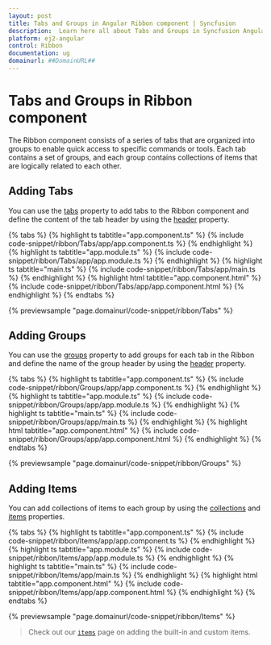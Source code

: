 ```yaml
---
layout: post
title: Tabs and Groups in Angular Ribbon component | Syncfusion
description:  Learn here all about Tabs and Groups in Syncfusion Angular Ribbon component of Syncfusion Essential JS 2 and more.
platform: ej2-angular
control: Ribbon
documentation: ug
domainurl: ##DomainURL##
---
```


# Tabs and Groups in Ribbon component

The Ribbon component consists of a series of tabs that are organized into groups to enable quick access to specific commands or tools. Each tab contains a set of groups, and each group contains collections of items that are logically related to each other.

## Adding Tabs

You can use the [tabs](https://ej2.syncfusion.com/angular/documentation/api/ribbon/#tabs) property to add tabs to the Ribbon component and define the content of the tab header by using the [header](https://ej2.syncfusion.com/angular/documentation/api/ribbon/ribbonTabModel/#header) property.

{% tabs %}
{% highlight ts tabtitle="app.component.ts" %}
{% include code-snippet/ribbon/Tabs/app/app.component.ts %}
{% endhighlight %}
{% highlight ts tabtitle="app.module.ts" %}
{% include code-snippet/ribbon/Tabs/app/app.module.ts %}
{% endhighlight %}
{% highlight ts tabtitle="main.ts" %}
{% include code-snippet/ribbon/Tabs/app/main.ts %}
{% endhighlight %}
{% highlight html tabtitle="app.component.html" %}
{% include code-snippet/ribbon/Tabs/app/app.component.html %}
{% endhighlight %}
{% endtabs %}
  
{% previewsample "page.domainurl/code-snippet/ribbon/Tabs" %}

## Adding Groups

You can use the [groups](https://ej2.syncfusion.com/angular/documentation/api/ribbon/ribbonTabModel/#groups) property to add groups for each tab in the Ribbon and define the name of the group header by using the [header](https://ej2.syncfusion.com/angular/documentation/api/ribbon/ribbonGroupModel/#header) property.

{% tabs %}
{% highlight ts tabtitle="app.component.ts" %}
{% include code-snippet/ribbon/Groups/app/app.component.ts %}
{% endhighlight %}
{% highlight ts tabtitle="app.module.ts" %}
{% include code-snippet/ribbon/Groups/app/app.module.ts %}
{% endhighlight %}
{% highlight ts tabtitle="main.ts" %}
{% include code-snippet/ribbon/Groups/app/main.ts %}
{% endhighlight %}
{% highlight html tabtitle="app.component.html" %}
{% include code-snippet/ribbon/Groups/app/app.component.html %}
{% endhighlight %}
{% endtabs %}
  
{% previewsample "page.domainurl/code-snippet/ribbon/Groups" %}

## Adding Items

You can add collections of items to each group by using the [collections](https://ej2.syncfusion.com/angular/documentation/api/ribbon/ribbonGroupModel/#collections) and [items](https://ej2.syncfusion.com/angular/documentation/api/ribbon/ribbonCollectionModel/#items) properties.

{% tabs %}
{% highlight ts tabtitle="app.component.ts" %}
{% include code-snippet/ribbon/Items/app/app.component.ts %}
{% endhighlight %}
{% highlight ts tabtitle="app.module.ts" %}
{% include code-snippet/ribbon/Items/app/app.module.ts %}
{% endhighlight %}
{% highlight ts tabtitle="main.ts" %}
{% include code-snippet/ribbon/Items/app/main.ts %}
{% endhighlight %}
{% highlight html tabtitle="app.component.html" %}
{% include code-snippet/ribbon/Items/app/app.component.html %}
{% endhighlight %}
{% endtabs %}
  
{% previewsample "page.domainurl/code-snippet/ribbon/Items" %}

> Check out our [`items`](./items) page on adding the built-in and custom items.